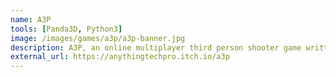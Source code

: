 ```yaml
---
name: A3P
tools: [Panda3D, Python3]
image: /images/games/a3p/a3p-banner.jpg
description: A3P, an online multiplayer third person shooter game written in Panda3D. Available on itch.io!
external_url: https://anythingtechpro.itch.io/a3p
---
```

